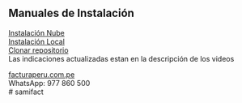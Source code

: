 ## Manuales de Instalación

[Instalación Nube](https://www.youtube.com/watch?v=wPuCsre30S0 "Clic")
<br>
[Instalación Local](https://www.youtube.com/watch?v=F9IGf1Ojaoo "Clic")
<br>
[Clonar repositorio](https://www.youtube.com/watch?v=D35TC6gzPOM "Clic")
<br>
Las indicaciones actualizadas estan en la descripción de los videos

[facturaperu.com.pe](http://facturaperu.com.pe "Clic")<br>
WhatsApp: 977 860 500<br>#   s a m i f a c t  
 